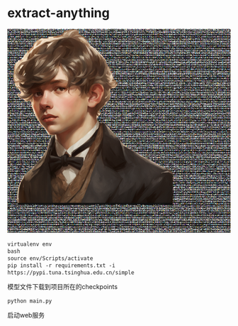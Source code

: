 # extract-anything
![2](./assets/t.png)

```
virtualenv env
bash
source env/Scripts/activate
pip install -r requirements.txt -i https://pypi.tuna.tsinghua.edu.cn/simple
```


模型文件下载到项目所在的checkpoints

```
python main.py
```
启动web服务

